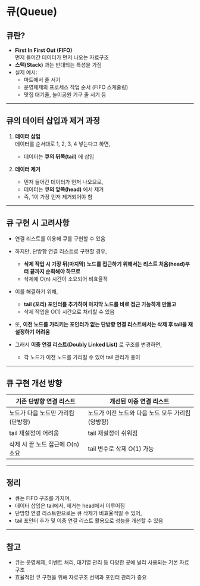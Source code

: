 # 큐(Queue)

## 큐란?

- **First In First Out (FIFO)**  
  먼저 들어간 데이터가 먼저 나오는 자료구조
- **스택(Stack)** 과는 반대되는 특성을 가짐
- 실제 예시:  
  - 마트에서 줄 서기  
  - 운영체제의 프로세스 작업 순서 (FIFO 스케줄링)  
  - 맛집 대기줄, 놀이공원 기구 줄 서기 등

---

## 큐의 데이터 삽입과 제거 과정

1. **데이터 삽입**  
   데이터를 순서대로 1, 2, 3, 4 넣는다고 하면,  
   - 데이터는 **큐의 뒤쪽(tail)** 에 삽입

2. **데이터 제거**  
   - 먼저 들어간 데이터가 먼저 나오므로,  
   - 데이터는 **큐의 앞쪽(head)** 에서 제거
   - 즉, 1이 가장 먼저 제거되어야 함

---

## 큐 구현 시 고려사항

- 연결 리스트를 이용해 큐를 구현할 수 있음  
- 하지만, 단방향 연결 리스트로 구현할 경우,  
  - **삭제 작업 시 가장 뒤(마지막) 노드를 접근하기 위해서는 리스트 처음(head)부터 끝까지 순회해야 하므로**  
  - 삭제에 O(n) 시간이 소요되어 비효율적

- 이를 해결하기 위해,  
  - **tail (꼬리) 포인터를 추가하여 마지막 노드를 바로 접근 가능하게 만들고**  
  - 삭제 작업을 O(1) 시간으로 처리할 수 있음

- 또, **이전 노드를 가리키는 포인터가 없는 단방향 연결 리스트에서는 삭제 후 tail을 재설정하기 어려움**  
- 그래서 **이중 연결 리스트(Doubly Linked List)** 로 구조를 변경하면,  
  - 각 노드가 이전 노드를 가리킬 수 있어 tail 관리가 용이

---

## 큐 구현 개선 방향

| 기존 단방향 연결 리스트 | 개선된 이중 연결 리스트 |
|-------------------------|-------------------------|
| 노드가 다음 노드만 가리킴 (단방향) | 노드가 이전 노드와 다음 노드 모두 가리킴 (양방향) |
| tail 재설정이 어려움 | tail 재설정이 쉬워짐 |
| 삭제 시 끝 노드 접근에 O(n) 소요 | tail 변수로 삭제 O(1) 가능 |

---

## 정리

- 큐는 FIFO 구조를 가지며,  
- 데이터 삽입은 tail에서, 제거는 head에서 이루어짐
- 단방향 연결 리스트만으로는 큐 삭제가 비효율적일 수 있어,  
- tail 포인터 추가 및 이중 연결 리스트 활용으로 성능을 개선할 수 있음

---

## 참고

- 큐는 운영체제, 이벤트 처리, 대기열 관리 등 다양한 곳에 널리 사용되는 기본 자료구조
- 효율적인 큐 구현을 위해 자료구조 선택과 포인터 관리가 중요
